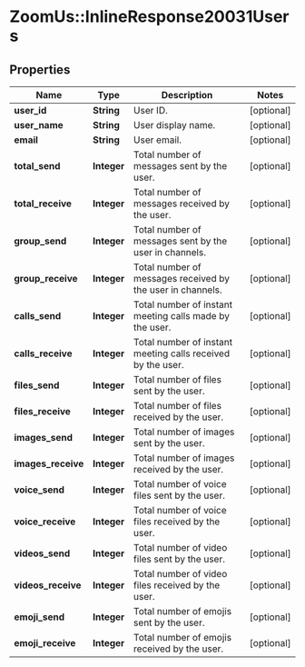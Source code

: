 # ZoomUs::InlineResponse20031Users

## Properties
Name | Type | Description | Notes
------------ | ------------- | ------------- | -------------
**user_id** | **String** | User ID. | [optional] 
**user_name** | **String** | User display name. | [optional] 
**email** | **String** | User email. | [optional] 
**total_send** | **Integer** | Total number of messages sent by the user. | [optional] 
**total_receive** | **Integer** | Total number of messages received by the user. | [optional] 
**group_send** | **Integer** | Total number of messages sent by the user in channels. | [optional] 
**group_receive** | **Integer** | Total number of messages received by the user in channels. | [optional] 
**calls_send** | **Integer** | Total number of instant meeting calls made by the user. | [optional] 
**calls_receive** | **Integer** | Total number of instant meeting calls received by the user. | [optional] 
**files_send** | **Integer** | Total number of files sent by the user. | [optional] 
**files_receive** | **Integer** | Total number of files received by the user. | [optional] 
**images_send** | **Integer** | Total number of images sent by the user. | [optional] 
**images_receive** | **Integer** | Total number of images received by the user. | [optional] 
**voice_send** | **Integer** | Total number of voice files sent by the user. | [optional] 
**voice_receive** | **Integer** | Total number of voice files received by the user. | [optional] 
**videos_send** | **Integer** | Total number of video files sent by the user. | [optional] 
**videos_receive** | **Integer** | Total number of video files received by the user.  | [optional] 
**emoji_send** | **Integer** | Total number of emojis sent by the user. | [optional] 
**emoji_receive** | **Integer** | Total number of emojis received by the user. | [optional] 


